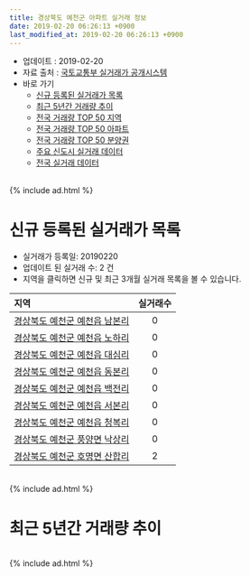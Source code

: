 ```yaml
---
title: 경상북도 예천군 아파트 실거래 정보
date: 2019-02-20 06:26:13 +0900
last_modified_at: 2019-02-20 06:26:13 +0900
---
```


* 업데이트 : 2019-02-20
* 자료 출처 : [국토교통부 실거래가 공개시스템](http://rt.molit.go.kr)
* 바로 가기
    * [신규 등록된 실거래가 목록](#신규-등록된-실거래가-목록)
    * [최근 5년간 거래량 추이](#최근-5년간-거래량-추이)
    * [전국 거래량 TOP 50 지역](https://inasie.github.io/apt-trade-info/최근-3개월-전국에서-가장-거래가-많이-발생한-지역)
    * [전국 거래량 TOP 50 아파트](https://inasie.github.io/apt-trade-info/최근-3개월-전국에서-가장-거래가-많이-발생한-아파트)
    * [전국 거래량 TOP 50 분양권](https://inasie.github.io/apt-trade-info/최근-3개월-전국에서-가장-거래가-많이-발생한-분양권)
    * [주요 신도시 실거래 데이터](https://inasie.github.io/apt-trade-info/주요-신도시)
    * [전국 실거래 데이터](https://inasie.github.io/apt-trade-info/전국)

<br>
{% include ad.html %}
<br>

# 신규 등록된 실거래가 목록
* 실거래가 등록일: 20190220
* 업데이트 된 실거래 수: 2 건
* 지역을 클릭하면 신규 및 최근 3개월 실거래 목록을 볼 수 있습니다.


|지역|실거래수|
|:---|:---:|
|[경상북도 예천군 예천읍 남본리](https://inasie.github.io/apt-trade-info/경상북도-예천군-예천읍-남본리)|0|
|[경상북도 예천군 예천읍 노하리](https://inasie.github.io/apt-trade-info/경상북도-예천군-예천읍-노하리)|0|
|[경상북도 예천군 예천읍 대심리](https://inasie.github.io/apt-trade-info/경상북도-예천군-예천읍-대심리)|0|
|[경상북도 예천군 예천읍 동본리](https://inasie.github.io/apt-trade-info/경상북도-예천군-예천읍-동본리)|0|
|[경상북도 예천군 예천읍 백전리](https://inasie.github.io/apt-trade-info/경상북도-예천군-예천읍-백전리)|0|
|[경상북도 예천군 예천읍 서본리](https://inasie.github.io/apt-trade-info/경상북도-예천군-예천읍-서본리)|0|
|[경상북도 예천군 예천읍 청복리](https://inasie.github.io/apt-trade-info/경상북도-예천군-예천읍-청복리)|0|
|[경상북도 예천군 풍양면 낙상리](https://inasie.github.io/apt-trade-info/경상북도-예천군-풍양면-낙상리)|0|
|[경상북도 예천군 호명면 산합리](https://inasie.github.io/apt-trade-info/경상북도-예천군-호명면-산합리)|2|


<br>
{% include ad.html %}
<br>

# 최근 5년간 거래량 추이


<div style="width:100%;">
    <canvas id="deal_progress" height="200"></canvas>
</div>

<script>
new Chart(document.getElementById("deal_progress"), {
    type: 'line',
    data: {
        labels: ['201402','201403','201404','201405','201406','201407','201408','201409','201410','201411','201412','201501','201502','201503','201504','201505','201506','201507','201508','201509','201510','201511','201512','201601','201602','201603','201604','201605','201606','201607','201608','201609','201610','201611','201612','201701','201702','201703','201704','201705','201706','201707','201708','201709','201710','201711','201712','201801','201802','201803','201804','201805','201806','201807','201808','201809','201810','201811','201812','201901','201902'],
        datasets: [{
            label: '매매',
            pointRadius: 1,
            data: [8, 4, 10, 13, 5, 6, 8, 6, 8, 5, 6, 6, 8, 7, 8, 3, 7, 7, 5, 9, 7, 5, 3, 7, 15, 19, 6, 7, 12, 10, 18, 10, 13, 12, 12, 31, 12, 10, 7, 9, 11, 11, 12, 22, 15, 21, 23, 75, 80, 52, 43, 35, 33, 46, 44, 33, 37, 34, 33, 41, 16],
            borderColor: "rgba(255, 201, 14, 1)",
            backgroundColor: "rgba(255, 201, 14, 0.5)",
            fill: false,
            lineTension: 0
        },{
            label: '전월세',
            pointRadius: 1,
            data: [5, 6, 3, 0, 1, 4, 2, 2, 2, 2, 2, 6, 2, 2, 0, 0, 1, 1, 5, 1, 2, 1, 3, 17, 14, 5, 14, 17, 27, 26, 32, 26, 28, 16, 11, 9, 8, 12, 8, 7, 12, 29, 29, 30, 33, 43, 43, 68, 52, 52, 46, 47, 44, 50, 47, 30, 47, 33, 34, 35, 6],
            borderColor: "rgba(0, 141, 185, 1)",
            backgroundColor: "rgba(0, 141, 185, 0.5)",
            fill: false,
            lineTension: 0
        }
        ]
    },
    options: {
        responsive: true,
        title: {
            display: false
        },
        tooltips: {
            mode: 'index',
            intersect: false
        },
        hover: {
            mode: 'nearest',
            intersect: true
        },
        scales: {
            xAxes: [{
                display: true,
                scaleLabel: {
                    display: true,
                    labelString: '년/월'
                }
            }],
            yAxes: [{
                display: true,
                ticks: {
                    suggestedMin: 0,
                },
                scaleLabel: {
                    display: true,
                    labelString: '실거래 수'
                }
            }]
        }
    }
});

</script>


<br>
{% include ad.html %}
<br>

